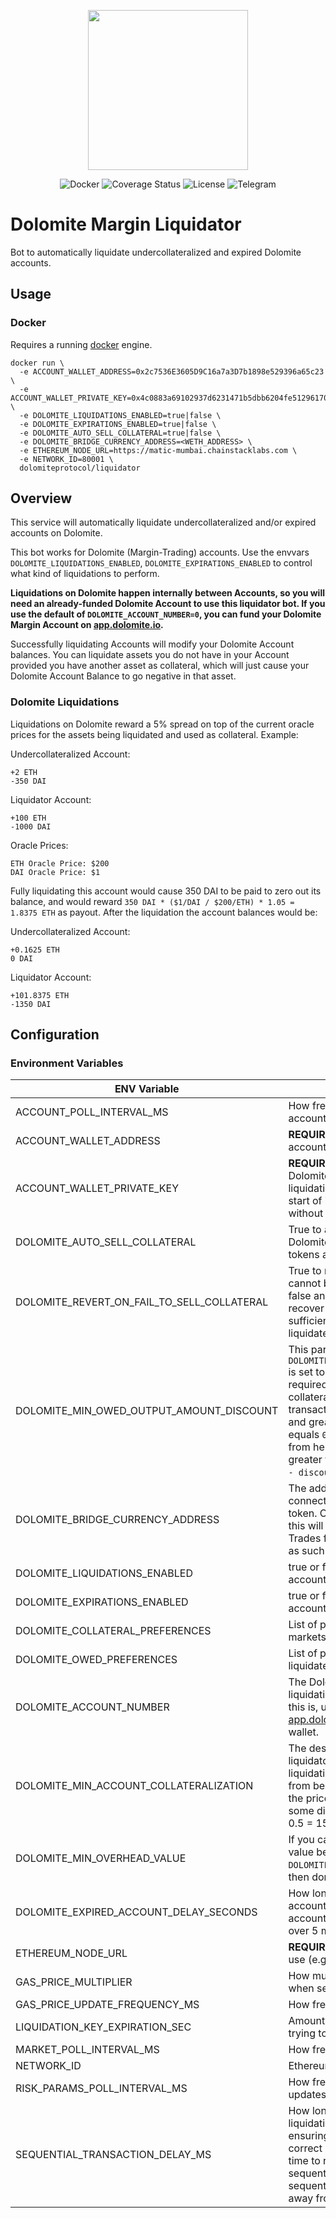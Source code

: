 <p align="center"><img src="https://dolomite.io/assets/img/logo.png" width="256" /></p>

<div align="center">
  <a href='https://hub.docker.com/r/dolomiteprotocol/liquidator' style="text-decoration:none;">
    <img src='https://img.shields.io/badge/docker-container-blue.svg?longCache=true' alt='Docker' />
  </a>
  <a href='https://coveralls.io/github/dolomite-exchange/liquidator' style="text-decoration:none;">
    <img src='https://coveralls.io/repos/github/dolomite-exchange/liquidator/badge.svg?t=toKMwT' alt='Coverage Status' />
  </a>
  <a href='https://github.com/dolomite-exchange/dolomite-margin/blob/master/LICENSE' style="text-decoration:none;">
    <img src='https://img.shields.io/github/license/dolomite-exchange/dolomite-margin.svg?longCache=true' alt='License' />
  </a>
  <a href='https://t.me/dolomite_official' style="text-decoration:none;">
    <img src='https://img.shields.io/badge/chat-on%20telegram-9cf.svg?longCache=true' alt='Telegram' />
  </a>
</div>

# Dolomite Margin Liquidator

Bot to automatically liquidate undercollateralized and expired Dolomite accounts.

## Usage

### Docker

Requires a running [docker](https://docker.com) engine.

```
docker run \
  -e ACCOUNT_WALLET_ADDRESS=0x2c7536E3605D9C16a7a3D7b1898e529396a65c23 \
  -e ACCOUNT_WALLET_PRIVATE_KEY=0x4c0883a69102937d6231471b5dbb6204fe5129617082792ae468d01a3f362318 \
  -e DOLOMITE_LIQUIDATIONS_ENABLED=true|false \
  -e DOLOMITE_EXPIRATIONS_ENABLED=true|false \
  -e DOLOMITE_AUTO_SELL_COLLATERAL=true|false \
  -e DOLOMITE_BRIDGE_CURRENCY_ADDRESS=<WETH_ADDRESS> \
  -e ETHEREUM_NODE_URL=https://matic-mumbai.chainstacklabs.com \
  -e NETWORK_ID=80001 \
  dolomiteprotocol/liquidator
```

## Overview

This service will automatically liquidate undercollateralized and/or expired accounts on Dolomite.

This bot works for Dolomite (Margin-Trading) accounts. Use the envvars `DOLOMITE_LIQUIDATIONS_ENABLED`, 
`DOLOMITE_EXPIRATIONS_ENABLED` to control what kind of liquidations to perform.

**Liquidations on Dolomite happen internally between Accounts, so you will need an already-funded Dolomite Account to 
use this liquidator bot. If you use the default of `DOLOMITE_ACCOUNT_NUMBER=0`, you can fund your Dolomite Margin
Account on [app.dolomite.io](https://app.dolomite.io).**

Successfully liquidating Accounts will modify your Dolomite Account balances. You can liquidate assets you do not have 
in your Account provided you have another asset as collateral, which will just cause your Dolomite Account Balance to 
go negative in that asset.

### Dolomite Liquidations
Liquidations on Dolomite reward a 5% spread on top of the current oracle prices for the assets being liquidated and 
used as collateral. Example:

Undercollateralized Account:
```
+2 ETH
-350 DAI
```

Liquidator Account:
```
+100 ETH
-1000 DAI
```

Oracle Prices:
```
ETH Oracle Price: $200
DAI Oracle Price: $1
```

Fully liquidating this account would cause 350 DAI to be paid to zero out its balance, and would reward 
`350 DAI * ($1/DAI / $200/ETH) * 1.05 = 1.8375 ETH` as payout. After the liquidation the account balances would be:


Undercollateralized Account:
```
+0.1625 ETH
0 DAI
```

Liquidator Account:
```
+101.8375 ETH
-1350 DAI
```

## Configuration

### Environment Variables

| ENV Variable                               | Description                                                                                                                                                                                                                                                                                                                                                                                                                                                    |
|--------------------------------------------|----------------------------------------------------------------------------------------------------------------------------------------------------------------------------------------------------------------------------------------------------------------------------------------------------------------------------------------------------------------------------------------------------------------------------------------------------------------|
| ACCOUNT_POLL_INTERVAL_MS                   | How frequently to poll for liquidatable accounts                                                                                                                                                                                                                                                                                                                                                                                                               |
| ACCOUNT_WALLET_ADDRESS                     | **REQUIRED** Ethereum address of the Dolomite account owner that will do the liquidations                                                                                                                                                                                                                                                                                                                                                                      |
| ACCOUNT_WALLET_PRIVATE_KEY                 | **REQUIRED** Ethereum private key the Dolomite account owner that will do the liquidations. Make sure that "0x" is at the start of it (MetaMask exports private keys without it).                                                                                                                                                                                                                                                                              |
| DOLOMITE_AUTO_SELL_COLLATERAL              | True to automatically sell collateral on Dolomite to repay debt, holding on to excess tokens as                                                                                                                                                                                                                                                                                                                                                                |
| DOLOMITE_REVERT_ON_FAIL_TO_SELL_COLLATERAL | True to revert the liquidation if the collateral cannot be sold to pay off the debt. If set to false and collateral cannot be liquidated to recover debt, the user will need to maintain sufficient collateralization to prevent being liquidated.                                                                                                                                                                                                             |
| DOLOMITE_MIN_OWED_OUTPUT_AMOUNT_DISCOUNT   | This parameter is only used if `DOLOMITE_REVERT_ON_FAIL_TO_SELL_COLLATERAL` is set to `false`. A discount to apply on the required output of the trade (from held collateral to owed balance), or else the transaction reverts. Must be less than `1.00` and greater than or equal to `0`. If this value equals `0.05`, the `minOutputAmount` of the trade from held amount to owed amount must be greater than or equal to `owedBalance * (1.00 - discount)`. |
| DOLOMITE_BRIDGE_CURRENCY_ADDRESS           | The address of the bridge currency used as connecting asset to sell collateral for the debt token. On most Ethereum-based networks, this will be the WETH address. Meaning, Trades from LRC --> USDC are instead routed as such LRC --> WETH --> USDC.                                                                                                                                                                                                         |
| DOLOMITE_LIQUIDATIONS_ENABLED              | true or false - whether to liquidate Dolomite accounts (true by default)                                                                                                                                                                                                                                                                                                                                                                                       |
| DOLOMITE_EXPIRATIONS_ENABLED               | true or false - whether to liquidate expired accounts (false by default)                                                                                                                                                                                                                                                                                                                                                                                       |
| DOLOMITE_COLLATERAL_PREFERENCES            | List of preferences for which collateral markets to receive first when liquidating                                                                                                                                                                                                                                                                                                                                                                             |
| DOLOMITE_OWED_PREFERENCES                  | List of preferences for which markets to liquidate first on an account when liquidating                                                                                                                                                                                                                                                                                                                                                                        |
| DOLOMITE_ACCOUNT_NUMBER                    | The Dolomite account number to use for the liquidating account. If you're not sure what this is, use 0. This will show up on [app.dolomite.io](https://app.dolomite.io) if you connect with the same wallet.                                                                                                                                                                                                                                                   |
| DOLOMITE_MIN_ACCOUNT_COLLATERALIZATION     | The desired minimum collateralization of the liquidator account after completing a liquidation. Prevents the liquidator account from being at risk of being liquidated itself if the price of assets continues to move in some direction. Higher values are safer. e.g. 0.5 = 150% collateralization                                                                                                                                                           |
| DOLOMITE_MIN_OVERHEAD_VALUE                | If you can liquidate less than this amount of value before hitting `DOLOMITE_MIN_ACCOUNT_COLLATERALIZATION`, then don't liquidate. (1 USD = 1e36)                                                                                                                                                                                                                                                                                                              |
| DOLOMITE_EXPIRED_ACCOUNT_DELAY_SECONDS     | How long to wait before liquidating expired accounts. The spread for liquidating expired accounts ramps up linearly from 0% to 5% over 5 minutes.                                                                                                                                                                                                                                                                                                              |
| ETHEREUM_NODE_URL                          | **REQUIRED** The URL of the Ethereum node to use (e.g. an [Alchemy](https://alchemy.com) or [Infura](https://infura.io/) endpoint)                                                                                                                                                                                                                                                                                                                             |
| GAS_PRICE_MULTIPLIER                       | How much to multiply the `fast` gas price by when sending transactions                                                                                                                                                                                                                                                                                                                                                                                         |
| GAS_PRICE_UPDATE_FREQUENCY_MS              | How frequently to update the gas price                                                                                                                                                                                                                                                                                                                                                                                                                         |
| LIQUIDATION_KEY_EXPIRATION_SEC             | Amount of time in seconds to wait before trying to liquidate the same account again                                                                                                                                                                                                                                                                                                                                                                            |
| MARKET_POLL_INTERVAL_MS                    | How frequently to poll for market updates                                                                                                                                                                                                                                                                                                                                                                                                                      |
| NETWORK_ID                                 | Ethereum Network ID                                                                                                                                                                                                                                                                                                                                                                                                                                            |
| RISK_PARAMS_POLL_INTERVAL_MS               | How frequently to poll for risk params updates                                                                                                                                                                                                                                                                                                                                                                                                                 |
| SEQUENTIAL_TRANSACTION_DELAY_MS            | How long to wait between sending liquidation/expiration transactions. Useful for ensuring the liquidator's nonce is always correct and the Dolomite market price has time to reach equilibrium between many sequential liquidations, in case these sequential liquidations push the price far away from the Chainlink oracle price.                                                                                                                            |
